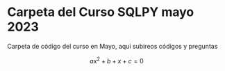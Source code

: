 # Carpeta del Curso SQLPY mayo 2023
Carpeta de código del curso en Mayo, aqui subireos códigos y preguntas

$$
ax^{2}+b+x+c=0
$$
